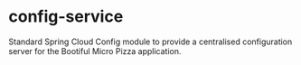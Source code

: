 # config-service

Standard Spring Cloud Config module to provide a centralised configuration server for the Bootiful Micro Pizza application.
